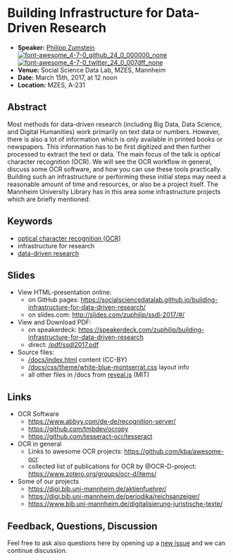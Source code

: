 # Building Infrastructure for Data-Driven Research

* **Speaker:** [Philipp Zumstein](https://www.bib.uni-mannheim.de/philipp-zumstein/) [![font-awesome_4-7-0_github_24_0_000000_none](https://cloud.githubusercontent.com/assets/5199995/23703699/94c8c3d2-0401-11e7-8b78-fd2785ce4c27.png)](https://github.com/zuphilip)  [![font-awesome_4-7-0_twitter_24_0_007dff_none](https://cloud.githubusercontent.com/assets/5199995/23703698/91c11176-0401-11e7-8e7d-bec431688160.png)](https://twitter.com/zuphilip)
* **Venue:** Social Science Data Lab, MZES, Mannheim
* **Date:** March 15th, 2017, at 12 noon
* **Location:** MZES, A-231



## Abstract

Most methods for data-driven research (including Big Data, Data Science, and Digital Humanities) work primarily on text data or numbers.
However, there is also a lot of information which is only available in printed books or newspapers.
This information has to be first digitized and then further processed to extract the text or data.
The main focus of the talk is optical character recognition (OCR).
We will see the OCR workflow in general, discuss some OCR software, and how you can use these tools practically.
Building such an infrastructure or performing these initial steps may need a reasonable amount of time and resources, or also be a project itself.
The Mannheim University Library has in this area some infrastructure projects which are briefly mentioned.


## Keywords

* [optical character recognition (OCR)](https://en.wikipedia.org/wiki/Optical_character_recognition)
* infrastructure for research
* [data-driven research](https://en.wikipedia.org/w/index.php?title=Data-driven_science)


## Slides

* View HTML-presentation online:
   * on GitHub pages: https://socialsciencedatalab.github.io/building-infrastructure-for-data-driven-research/
   * on slides.com: http://slides.com/zuphilip/ssdl-2017/#/
* View and Download PDF:
   * on speakerdeck: https://speakerdeck.com/zuphilip/building-infrastructure-for-data-driven-research
   * direct: [/pdf/ssdl2017.pdf](https://github.com/SocialScienceDataLab/building-infrastructure-for-data-driven-research/blob/master/pdf/ssdl17.pdf)
* Source files:
   * [/docs/index.html](https://github.com/SocialScienceDataLab/building-infrastructure-for-data-driven-research/blob/master/docs/index.html) content (CC-BY)
   * [/docs/css/theme/white-blue-montserrat.css](https://github.com/SocialScienceDataLab/building-infrastructure-for-data-driven-research/blob/master/docs/css/theme/white-blue-montserrat.css) layout info
   * all other files in /docs from [reveal.js](https://github.com/hakimel/reveal.js) (MIT)


## Links

* OCR Software
  * https://www.abbyy.com/de-de/recognition-server/
  * https://github.com/tmbdev/ocropy
  * https://github.com/tesseract-ocr/tesseract
* OCR in general
  * Links to awesome OCR projects: https://github.com/kba/awesome-ocr
  * collected list of publications for OCR by @OCR-D-project: https://www.zotero.org/groups/ocr-d/items/
* Some of our projects
  * https://digi.bib.uni-mannheim.de/aktienfuehrer/
  * https://digi.bib.uni-mannheim.de/periodika/reichsanzeiger/
  * https://www.bib.uni-mannheim.de/digitalisierung-juristische-texte/
  
 ## Feedback, Questions, Discussion
 
 Feel free to ask also questions here by opening up a [new issue](https://github.com/SocialScienceDataLab/building-infrastructure-for-data-driven-research/issues) and we can continue discussion.
 
